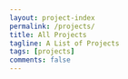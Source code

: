 ```yaml
---
layout: project-index
permalink: /projects/
title: All Projects
tagline: A List of Projects
tags: [projects]
comments: false
---
```

